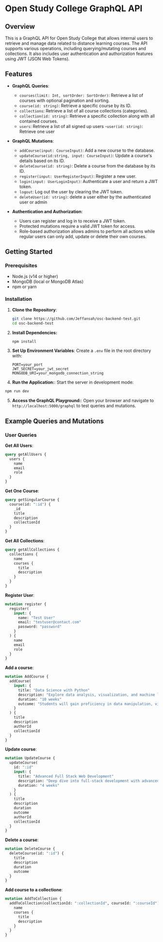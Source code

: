# Open Study College GraphQL API

## Overview

This is a GraphQL API for Open Study College that allows internal users to retrieve and manage data related to distance learning courses. The API supports various operations, including querying/mutating courses and collections. It also includes user authentication and authorization features using JWT (JSON Web Tokens).

## Features

- **GraphQL Queries**:

  - `courses(limit: Int, sortOrder: SortOrder)`: Retrieve a list of courses with optional pagination and sorting.
  - `course(id: string)`: Retrieve a specific course by its ID.
  - `collections`: Retrieve a list of all course collections (categories).
  - `collection(id: string)`: Retrieve a specific collection along with all contained courses.
  - `users`: Retrieve a list of all signed up users -`user(id: string)`: Retrieve one user

- **GraphQL Mutations**:

  - `addCourse(input: CourseInput)`: Add a new course to the database.
  - `updateCourse(id:string, input: CourseInput)`: Update a course's details based on its ID.
  - `deleteCourse(id: string)`: Delete a course from the database by its ID.
  - `register(input: UserRegisterInput)`: Register a new user.
  - `login(input: UserLoginInput)`: Authenticate a user and return a JWT token.
  - `logout`: Log out the user by clearing the JWT token.
  - `deleteUser(id: string)`: delete a user either by the authenticated user or admin

- **Authentication and Authorization**:
  - Users can register and log in to receive a JWT token.
  - Protected mutations require a valid JWT token for access.
  - Role-based authorization allows admins to perform all actions while regular users can only add, update or delete their own courses.

## Getting Started

### Prerequisites

- Node.js (v14 or higher)
- MongoDB (local or MongoDB Atlas)
- npm or yarn

### Installation

1. **Clone the Repository**:

   ```bash
   git clone https://github.com/Jeffansah/osc-backend-test.git
   cd osc-backend-test

   ```

2. **Install Dependencies:**

   ```bash
   npm install

   ```

3. **Set Up Environment Variables**:
   Create a `.env` file in the root directory with:

   ```plaintext
   PORT=your_port
   JWT_SECRET=your_jwt_secret
   MONGODB_URI=your_mongodb_connection_string

   ```

4. **Run the Application:**:
   Start the server in development mode:

```bash
npm run dev

```

5. **Access the GraphQL Playground:**:
   Open your browser and navigate to `http://localhost:5000/graphql` to test queries and mutations.

## Example Queries and Mutations

### User Queries

**Get All Users**:

```graphql
query getAllUsers {
  users {
    name
    email
    role
  }
}
```

**Get One Course**:

```graphql
query getSingularCourse {
  course(id: ":id") {
    _id
    title
    description
    collectionId
  }
}
```

**Get All Collections**:

```graphql
query getAllCollections {
  collections {
    name
    courses {
      title
      description
    }
  }
}
```

**Register User**:

```graphql
mutation register {
  register(
    input: {
      name: "Test User"
      email: "testuser@contact.com"
      password: "password"
    }
  ) {
    name
    email
    role
  }
}
```

**Add a course**:

```graphql
mutation AddCourse {
  addCourse(
    input: {
      title: "Data Science with Python"
      description: "Explore data analysis, visualization, and machine learning techniques using Python."
      duration: "10 weeks"
      outcome: "Students will gain proficiency in data manipulation, visualization, and predictive modeling using Python."
    }
  ) {
    title
    description
    authorId
    collectionId
  }
}
```

**Update course**:

```graphql
mutation UpdateCourse {
  updateCourse(
    id: ":id"
    input: {
      title: "Advanced Full Stack Web Development"
      description: "Deep dive into full-stack development with advanced topics in Node.js and React."
      duration: "4 weeks"
    }
  ) {
    title
    description
    duration
    outcome
    authorId
    collectionId
  }
}
```

**Delete a course**:

```graphql
mutation DeleteCourse {
  deleteCourse(id: ":id") {
    title
    description
    duration
    outcome
  }
}
```

**Add course to a collectione**:

```graphql
mutation AddToCollection {
  addToCollection(collectionId: ":collectionId", courseId: ":courseId") {
    name
    courses {
      title
      description
    }
  }
}
```
